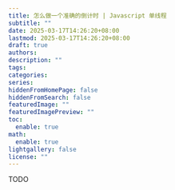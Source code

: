 ```yaml
---
title: 怎么做一个准确的倒计时 | Javascript 单线程
subtitle: ""
date: 2025-03-17T14:26:20+08:00
lastmod: 2025-03-17T14:26:20+08:00
draft: true
authors: 
description: ""
tags: 
categories: 
series: 
hiddenFromHomePage: false
hiddenFromSearch: false
featuredImage: ""
featuredImagePreview: ""
toc:
  enable: true
math:
  enable: true
lightgallery: false
license: ""
---
```


<!--more-->

TODO
